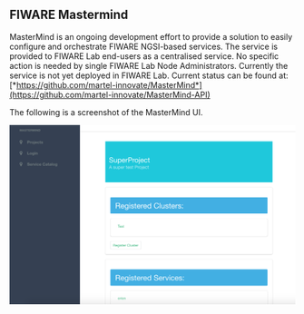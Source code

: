 ## FIWARE Mastermind

MasterMind is an ongoing development effort to provide a solution to
easily configure and orchestrate FIWARE NGSI-based services. The service
is provided to FIWARE Lab end-users as a centralised service. No
specific action is needed by single FIWARE Lab Node Administrators.
Currently the service is not yet deployed in FIWARE Lab. Current status can
be found at:
[*https://github.com/martel-innovate/MasterMind*](https://github.com/martel-innovate/MasterMind-API)

The following is a screenshot of the MasterMind UI.

![FIWARE Mastermind tool](image10.png)
